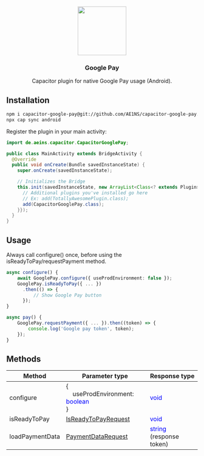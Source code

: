 <p align="center"><br><img src="https://avatars3.githubusercontent.com/u/47378799?s=460&u=f086e8ca43aa0794dc61a453aae751b26f937d95&v=4" width="128" height="128" /></p>
<h3 align="center">Google Pay</h3>
<p align="center">
  Capacitor plugin for native Google Pay usage (Android).
</p>

## Installation

```bash
npm i capacitor-google-pay@git://github.com/AE1NS/capacitor-google-pay.git
npx cap sync android
```

Register the plugin in your main activity:
```java
import de.aeins.capacitor.CapacitorGooglePay;

public class MainActivity extends BridgeActivity {
  @Override
  public void onCreate(Bundle savedInstanceState) {
    super.onCreate(savedInstanceState);

    // Initializes the Bridge
    this.init(savedInstanceState, new ArrayList<Class<? extends Plugin>>() {{
      // Additional plugins you've installed go here
      // Ex: add(TotallyAwesomePlugin.class);
      add(CapacitorGooglePay.class);
    }});
  }
}
```

## Usage

Always call configure() once, before using the isReadyToPay/requestPayment method.

```typescript
async configure() {
    await GooglePay.configure({ useProdEnvironment: false });
    GooglePay.isReadyToPay({ ... })
      .then(() => {
          // Show Google Pay button
      });
}

async pay() {
    GooglePay.requestPayment({ ... }).then((token) => {
        console.log('Google pay token', token);
    });
}
```

## Methods

| Method          | Parameter type     | Response type |
| -               | -                  | -             |
| configure       | {<br/>&nbsp;&nbsp;&nbsp;&nbsp;useProdEnvironment: <span style="color:blue">boolean</span><br/>} | <span style="color:blue">void</span> |
| isReadyToPay    | [IsReadyToPayRequest](https://developers.google.com/pay/api/android/reference/request-objects#IsReadyToPayRequest) | <span style="color:blue">void</span> |
| loadPaymentData | [PaymentDataRequest](https://developers.google.com/pay/api/android/reference/request-objects#PaymentDataRequest) | <span style="color:blue">string</span> (response token) |